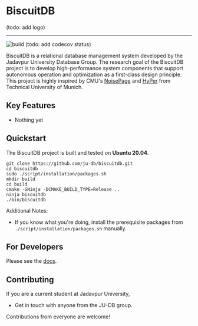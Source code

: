 # BiscuitDB

(todo: add logo)

-----------------

![build](https://github.com/ju-db/biscuitdb/actions/workflows/build_tests.yml/badge.svg?branch=master)
(todo: add codecov status)

BiscuitDB is a relational database management system developed by the Jadavpur University Database Group. The research goal of the BiscuitDB project is to develop high-performance system components that support autonomous operation and optimization as a first-class design principle. This project is highly inspired by CMU's
[NoisePage](https://noise.page/) and [HyPer](http://hyper-db.de) from Technical University of Munich.

## Key Features
* Nothing yet

## Quickstart
The BiscuitDB project is built and tested on **Ubuntu 20.04**.

```
git clone https://github.com/ju-db/biscuitdb.git
cd biscuitdb
sudo ./script/installation/packages.sh
mkdir build
cd build
cmake -GNinja -DCMAKE_BUILD_TYPE=Release ..
ninja biscuitdb
./bin/biscuitdb
```

Additional Notes:
- If you know what you're doing, install the prerequisite packages from `./script/installation/packages.sh` manually.


## For Developers

Please see the [docs](https://github.com/ju-db/biscuitdb/tree/master/docs/).  

## Contributing

If you are a current student at Jadavpur University,
  - Get in touch with anyone from the JU-DB group.

Contributions from everyone are welcome!
